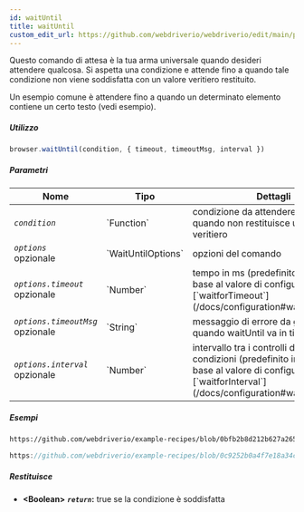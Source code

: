 ```yaml
---
id: waitUntil
title: waitUntil
custom_edit_url: https://github.com/webdriverio/webdriverio/edit/main/packages/webdriverio/src/commands/browser/waitUntil.ts
---
```


Questo comando di attesa è la tua arma universale quando desideri attendere qualcosa. Si aspetta una condizione
e attende fino a quando tale condizione non viene soddisfatta con un valore veritiero restituito.

Un esempio comune è attendere fino a quando un determinato elemento contiene un certo testo (vedi esempio).

##### Utilizzo

```js
browser.waitUntil(condition, { timeout, timeoutMsg, interval })
```

##### Parametri

<table>
  <thead>
    <tr>
      <th>Nome</th><th>Tipo</th><th>Dettagli</th>
    </tr>
  </thead>
  <tbody>
    <tr>
      <td><code><var>condition</var></code></td>
      <td>`Function`</td>
      <td>condizione da attendere fino a quando non restituisce un valore veritiero</td>
    </tr>
    <tr>
      <td><code><var>options</var></code><br /><span className="label labelWarning">opzionale</span></td>
      <td>`WaitUntilOptions`</td>
      <td>opzioni del comando</td>
    </tr>
    <tr>
      <td><code><var>options.timeout</var></code><br /><span className="label labelWarning">opzionale</span></td>
      <td>`Number`</td>
      <td>tempo in ms (predefinito impostato in base al valore di configurazione [`waitforTimeout`](/docs/configuration#waitfortimeout))</td>
    </tr>
    <tr>
      <td><code><var>options.timeoutMsg</var></code><br /><span className="label labelWarning">opzionale</span></td>
      <td>`String`</td>
      <td>messaggio di errore da generare quando waitUntil va in timeout</td>
    </tr>
    <tr>
      <td><code><var>options.interval</var></code><br /><span className="label labelWarning">opzionale</span></td>
      <td>`Number`</td>
      <td>intervallo tra i controlli delle condizioni (predefinito impostato in base al valore di configurazione [`waitforInterval`](/docs/configuration#waitforinterval))</td>
    </tr>
  </tbody>
</table>

##### Esempi

```html reference title="index.html" useHTTPS
https://github.com/webdriverio/example-recipes/blob/0bfb2b8d212b627a2659b10f4449184b657e1d59/waitUntil/index.html#L3-L8
```

```js reference title="waitUntilExample.js" useHTTPS
https://github.com/webdriverio/example-recipes/blob/0c9252b0a4f7e18a34cece74e5798c1fe464c120/waitUntil/waitUntilExample.js#L16-L24
```

##### Restituisce

- **&lt;Boolean&gt;**
            **<code><var>return</var></code>:**  true se la condizione è soddisfatta